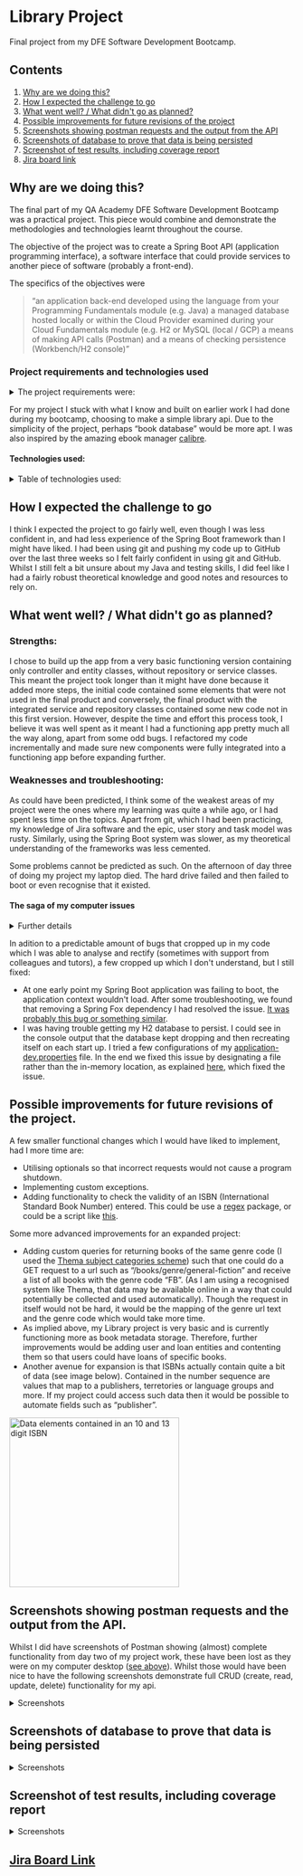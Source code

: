 # Library Project
Final project from my DFE Software Development Bootcamp.

## Contents
1. [Why are we doing this?](https://github.com/rosemadr/DFESW7_Final_Project/edit/documentation/README.md#why-are-we-doing-this)
2. [How I expected the challenge to go](https://github.com/rosemadr/DFESW7_Final_Project/blob/main/README.md#how-i-expected-the-challenge-to-go)
3. [What went well? / What didn't go as planned?](https://github.com/rosemadr/DFESW7_Final_Project/blob/main/README.md#what-went-well--what-didnt-go-as-planned)
4. [Possible improvements for future revisions of the project](https://github.com/rosemadr/DFESW7_Final_Project/edit/documentation/README.md#possible-improvements-for-future-revisions-of-the-project)
5. [Screenshots showing postman requests and the output from the API](https://github.com/rosemadr/DFESW7_Final_Project/blob/main/README.md#screenshots-showing-your-postman-requests-and-the-output-from-the-api)
6. [Screenshots of database to prove that data is being persisted](https://github.com/rosemadr/DFESW7_Final_Project/blob/main/README.md#screenshots-of-your-database-to-prove-that-data-is-being-persisted)
7. [Screenshot of test results, including coverage report](https://github.com/rosemadr/DFESW7_Final_Project/blob/main/README.md#screenshot-of-your-test-results-including-coverage-report)
8. [Jira board link](https://github.com/rosemadr/DFESW7_Final_Project/edit/documentation/README.md#jira-board-link)

## Why are we doing this?
The final part of my QA Academy DFE Software Development Bootcamp was a practical project. This piece would combine and demonstrate the methodologies and technologies learnt throughout the course.

The objective of the project was to create a Spring Boot API (application programming interface), a software interface that could provide services to another piece of software (probably a front-end).

The specifics of the objectives were
> “an application back-end developed using the language from your Programming Fundamentals module (e.g. Java)
> a managed database hosted locally or within the Cloud Provider examined during your Cloud Fundamentals module (e.g. H2 or MySQL (local / GCP) 
> a means of making API calls (Postman) and a means of checking persistence (Workbench/H2 console)”

### Project requirements and technologies used
<details>
<summary>The project requirements were:</summary>

* Code fully integrated into a Version Control System using the feature-branch model: main/dev/multiple features.
* A project management board with full expansion on user stories, acceptance criteria and tasks needed to complete the project.
* A risk assessment which outlines the issues and risks faced during the project timeframe.
* A relational database, locally or within the Cloud, which is used to persist data for the project. 
* A functional application ‘back-end’, written in a suitable framework of the language covered in training (Java/Spring Boot), which meets the requirements set on your Scrum Kanban board.
* A build (.jar) of your application, including any dependencies it might need, produced using an integrated build tool (Maven).
* A series of API calls designed with postman, used for CRUD functionality. (Create, Read, Update, Delete)
* Fully designed test suite for the application you are creating, including both unit and integration tests.

</details>

For my project I stuck with what I know and built on earlier work I had done during my bootcamp, choosing to make a simple library api. Due to the simplicity of the project, perhaps “book database” would be more apt. I was also inspired by the amazing ebook manager [calibre](https://github.com/kovidgoyal/calibre).

#### Technologies used:
<details>
<summary>Table of technologies used:</summary>

|Technology |Function|Version|Website/download link|Eclipse Marketplace link/Maven dependency link|
|:---       |:---      |:---   |:---   |:---           |
|Java |Programming language|Java 11 |[download](https://www.java.com/en/download/manual.jsp)| |
|Spring Boot|Framework and inversion of control container for Java |2.6.3 |[website](https://spring.io/projects/spring-boot) |[link](https://marketplace.eclipse.org/content/spring-tools-4-aka-spring-tool-suite-4) |
|H2 database |Java database |mangaed by Spring Boot |[website](https://h2database.com/html/main.html) | |
|Maven |Build automation tool |3.8.4 |[download](https://maven.apache.org/download.cgi) | |
|Postman |API development support app |9.12.0 |[download](https://www.postman.com/downloads/) | |
|Git |Version control |2.24.3 |[website](https://git-scm.com/) | |
|JUnit |Testing Framework |managed by Spring Boot |[website](https://junit.org/junit5/) |[maven repository link](https://mvnrepository.com/artifact/org.junit.jupiter/junit-jupiter-api)|
|Jacoco |Code coverage library |managed by Spring Boot |[website](https://www.jacoco.org/jacoco/) |[eclipse market place link for EclEmma code coverage tool](https://marketplace.eclipse.org/content/eclemma-java-code-coverage) | |
|Mockito |Mocking framework for unit tests |managed by Spring Boot |[website](https://site.mockito.org/) | |
|Jira |Online project management tool | |[website](https://www.atlassian.com/software/jira) | |
|GNU Bash |shell script |3.2.57(1) |[website](https://www.gnu.org/software/bash/) | |


</details>

## How I expected the challenge to go

I think I expected the project to go fairly well, even though I was less confident in, and had less experience of the Spring Boot framework than I might have liked. I had been using git and pushing my code up to GitHub over the last three weeks so I felt fairly confident in using git and GitHub. Whilst I still felt a bit unsure about my Java and testing skills, I did feel like I had a fairly robust theoretical knowledge and good notes and resources to rely on.

## What went well? / What didn't go as planned?

### Strengths:
I chose to build up the app from a very basic functioning version containing only controller and entity classes, without repository or service classes. This meant the project took longer than it might have done because it added more steps, the initial code contained some elements that were not used in the final product and conversely, the final product with the integrated service and repository classes contained some new code not in this first version. However, despite the time and effort this process took, I believe it was well spent as it meant I had a functioning app pretty much all the way along, apart from some odd bugs. I refactored my code incrementally and made sure new components were fully integrated into a functioning app before expanding further.

### Weaknesses and troubleshooting:
As could have been predicted, I think some of the weakest areas of my project were the ones where my learning was quite a while ago, or I had spent less time on the topics. Apart from git, which I had been practicing, my knowledge of Jira software and the epic, user story and task model was rusty. Similarly, using the Spring Boot system was slower, as my theoretical understanding of the frameworks was less cemented.

Some problems cannot be predicted as such. On the afternoon of day three of doing my project my laptop died. The hard drive failed and then failed to boot or even recognise that it existed.

#### The saga of my computer issues
<details>
	<summary>Further details</summary>

Luckily, I had been regularly pushing all my code to GitHub, so only lost the code for one test method. This mitigation ****** was exactly what I had written on my risk assessment two days prior. 

Whilst I had not lost much work, I had to 1) find a new computer to use, and 2) set up a workable environment on said computer. I here would like to give great thanks to my brother for lending me his computer. Luckily it has the same OS as mine so that made everything easier.

The set up of my work environment probably took at least four hours. I had to do the following:
* installing my IDE Eclipse
* setting up an SSH key for my computer for GitHub access
* cloning my project down from GitHub
* installing MicrosoftTeams (for taking part in scrum meetings with course mates and tutors)
* installing Spring Boot
* installing Maven
* adding Maven to the machine path
* setting the path for $JAVA_HOME because that had not been set
* configuring Eclipse so that it found the JDK so I could get the basic JRE libraries
* installing EclEmma Jacoco coverage viewer
* installing Postman

Overall I feel I dealt with this setback well and was very resourceful. Reinstalling and setting up my work environment also refreshed my setup knowledge for the technologies I was using. Ultimately, my project did not hugely suffer from my computer issues. The main impacts were:
* Not having time to install and set up MySQL, therefore using H2 as my primary database.
* Losing screenshots of Postman showing (almost) complete functionality from day two of my project work.
* Having no time to add any, even minor, additional functionality.
	</details>
	
In adition to a predictable amount of bugs that cropped up in my code which I was able to analyse and rectify (sometimes with support from colleagues and tutors), a few cropped up which I don't understand, but I still fixed:
* At one early point my Spring Boot application was failing to boot, the application context wouldn't load. After some troubleshooting, we found that removing a Spring Fox dependency I had resolved the issue. [It was probably this bug or something similar](https://debugah.com/springboot2-6-use-springfox-error-documentationpluginsbootstrapper-22827/).
* I was having trouble getting my H2 database to persist. I could see in the console output that the database kept dropping and then recreating itself on each start up. I tried a few configurations of my [application-dev.properties](../../blob/src/main/resouces/application-dev.properties) file. In the end we fixed this issue by designating a file rather than the in-memory location, as explained [here](https://www.baeldung.com/h2-embedded-db-data-storage), which fixed the issue.

## Possible improvements for future revisions of the project.

A few smaller functional changes which I would have liked to implement, had I more time are:
* Utilising optionals so that incorrect requests would not cause a program shutdown.
* Implementing custom exceptions.
* Adding functionality to check the validity of an ISBN (International Standard Book Number) entered. This could be use a [regex](https://www.oracle.com/technical-resources/articles/java/regex.html) package, or could be a script like [this](https://www.geeksforgeeks.org/program-check-isbn/).

Some more advanced improvements for an expanded project:
* Adding custom queries for returning books of the same genre code (I used the [Thema subject categories scheme](https://ns.editeur.org/thema/en)) such that one could do a GET request to a url such as “/books/genre/general-fiction” and receive a list of all books with the genre code “FB”. (As I am using a recognised system like Thema, that data may be available online in a way that could potentially be collected and used automatically). Though the request in itself would not be hard, it would be the mapping of the genre url text and the genre code which would take more time.
* As implied above, my Library project is very basic and is currently functioning more as book metadata storage. Therefore, further improvements would be adding user and loan entities and contenting them so that users could have loans of specific books.
* Another avenue for expansion is that ISBNs actually contain quite a bit of data (see image below). Contained in the number sequence are values that map to a publishers, terretories or language groups and more. If my project could access such data then it would be possible to automate fields such as “publisher”.
<img align="centre" width="300" alt="Data elements contained in an 10 and 13 digit ISBN" src="https://upload.wikimedia.org/wikipedia/commons/8/84/ISBN_Details.svg">

## Screenshots showing postman requests and the output from the API.

Whilst I did have screenshots of Postman showing (almost) complete functionality from day two of my project work, these have been lost as they were on my computer desktop ([see above](https://github.com/rosemadr/DFESW7_Final_Project/edit/documentation/README.md#the-saga-of-my-computer-issues)). Whilst those would have been nice to have the following screenshots demonstrate full CRUD (create, read, update, delete) functionality for my api.
<details>
	<summary>Screenshots</summary>

#### Create functionality

![Screenshot 2022-02-05 at 15 21 25](https://user-images.githubusercontent.com/25704939/152648118-06910dff-1328-42ee-8695-9f9c47c369bf.png)
Adding the book *V for Vendetta* using a POST request to localhost:8080/books. The request response is the book that has been inputted.

#### Read functionality
![Screenshot 2022-02-05 at 15 21 39](https://user-images.githubusercontent.com/25704939/152648120-ee4e6f72-b7d6-4043-bcad-76ca020e0397.png)
A GET request to localhost:8080/books, which gets a list of all books. You can see the newly added *V for Vendetta*.

#### Delete functionality
![Screenshot 2022-02-05 at 15 23 42](https://user-images.githubusercontent.com/25704939/152648123-d0c4eb95-5568-4eea-a240-e6c09afe4809.png)
A DELETE request to localhost:8080/books/9780316449052. That is the ISBN of *Rosewater*.

![Screenshot 2022-02-05 at 15 23 48](https://user-images.githubusercontent.com/25704939/152648124-947b92d6-f97c-4ef3-8060-eb1a7dac5c6e.png)
The previous DELETE request has worked and *Rosewater* is no longer returned in a GET to localhost:8080/books.

#### Update functionality
![Screenshot 2022-02-05 at 15 28 00](https://user-images.githubusercontent.com/25704939/152648128-d73d4bdd-3778-4fc0-b23c-d56b9cf45188.png)
*The Heart of the Race* has been posted to the api.

![Screenshot 2022-02-05 at 15 29 56](https://user-images.githubusercontent.com/25704939/152648130-9281df78-f627-4e88-b121-009e5f1a2827.png)
A PUT request is used to edit the data for *Heart of the Race*.

![Screenshot 2022-02-05 at 15 43 13](https://user-images.githubusercontent.com/25704939/152648507-a0108f18-9b60-4a9a-9f2b-292468267eaf.png)
A GET request to localhost:8080/books/9781786635860, which retrieves *The Heart of the Race* with updated author fields.
</details>
	
## Screenshots of database to prove that data is being persisted
<details>
	<summary>Screenshots</summary>

![Screenshot 2022-02-03 at 13 54 51](https://user-images.githubusercontent.com/25704939/152552234-27723577-cf54-49c1-82ae-db7b0e13bafd.png)
*The Catcher in the Rye* has been added to the db on 3/2/2022.

![Screenshot 2022-02-05 at 15 45 52](https://user-images.githubusercontent.com/25704939/152648588-15726028-3d73-46c5-9852-d8aeb67721fa.png)
A SELECT * FROM Books query shows all books in the database on 5/2/2022, including *The Catcher in the Rye* which was added two days prior.
</details>

## Screenshot of test results, including coverage report
<details>
	<summary>Screenshots</summary>

![Screenshot 2022-02-04 at 11 36 50](https://user-images.githubusercontent.com/25704939/152546616-e6d3e182-12ea-4727-9ff1-0a3185ab4edc.png)
20/20 tests passing, including web integration, system integration and unit testing.

![Screenshot 2022-02-04 at 11 36 42](https://user-images.githubusercontent.com/25704939/152546608-9790f431-dda4-43a8-b1bd-11ab4a6e3a94.png)

89.1% test coverage.
	</details>


## [Jira Board Link](https://countzero.atlassian.net/jira/software/projects/DFPM/)
